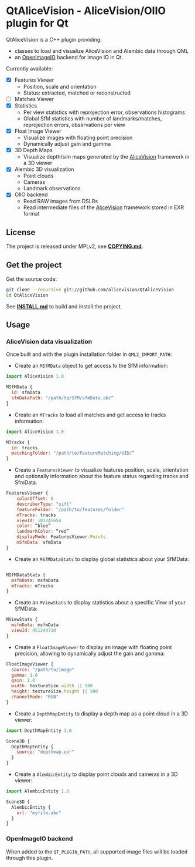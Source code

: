 # QtAliceVision - AliceVision/OIIO plugin for Qt

QtAliceVision is a C++ plugin providing: 
  - classes to load and visualize AliceVision and Alembic data through QML
  - an [OpenImageIO](http://github.com/OpenImageIO/oiio) backend for image IO in Qt.

Currently available:
  - [X] Features Viewer
    - Position, scale and orientation 
    - Status: extracted, matched or reconstructed 
  - [ ] Matches Viewer
  - [X] Statistics 
    - Per view statistics with reprojection error, observations histograms 
    - Global SfM statistics with number of landmarks/matches, reprojection errors, observations per view 
  - [X] Float Image Viewer
    - Visualize images with floating point precision 
    - Dynamically adjust gain and gamma
  - [X] 3D Depth Maps
    - Visualize depth/sim maps generated by the [AliceVision](https://github.com/alicevision/AliceVision) framework in a 3D viewer
  - [X] Alembic 3D visualization
    - Point clouds
    - Cameras
    - Landmark observations
  - [X] OIIO backend
    - Read RAW images from DSLRs
    - Read intermediate files of the [AliceVision](https://github.com/alicevision/AliceVision) framework stored in EXR format


## License

The project is released under MPLv2, see [**COPYING.md**](COPYING.md).


## Get the project

Get the source code:
```bash
git clone --recursive git://github.com/alicevision/QtAliceVision
cd QtAliceVision
```
See [**INSTALL.md**](INSTALL.md) to build and install the project.


## Usage

### AliceVision data visualization

Once built and with the plugin installation folder in `QML2_IMPORT_PATH`:

 - Create an `MSfMData` object to get access to the SfM information:

```js
import AliceVision 1.0

MSfMData {
  id: sfmData
  sfmDataPath: "/path/to/SfM/sfmData.abc”
}
```

 - Create an `MTracks` to load all matches and get access to tracks information:

```js
import AliceVision 1.0

MTracks {
  id: tracks
  matchingFolder: "/path/to/FeatureMatching/UID/”
}
```

 - Create a `FeaturesViewer` to visualize features position, scale, orientation and optionally information about the feature status regarding tracks and SfmData.

```js
FeaturesViewer {
    colorOffset: 0
    describerType: "sift"
    featureFolder: "/path/to/features/folder"
    mTracks: tracks
    viewId: 101245654
    color: “blue”
    landmarkColor: “red”
    displayMode: FeaturesViewer.Points
    mSfmData: sfmData
}
```

 - Create an `MSfMDataStats` to display global statistics about your SfMData:

```js

MSfMDataStats {
  msfmData: msfmData
  mTracks: mTracks
}
```

 - Create an `MViewStats` to display statistics about a specific View of your SfMData:

```js
MViewStats {
  msfmData: msfmData
  viewId: 451244710
}
```

 - Create a `FloatImageViewer` to display an image with floating point precision, allowing to dynamically adjust the gain and gamma:

```js
FloatImageViewer {
  source: "/path/to/image"
  gamma: 1.0
  gain: 1.0
  width: textureSize.width || 500
  height: textureSize.height || 500
  channelMode: "RGB" 
}
```

 - Create a `DepthMapEntity` to display a depth map as a point cloud in a 3D viewer:

```js
import DepthMapEntity 1.0

Scene3D {
  DepthMapEntity {
    source: "depthmap.exr"
  }
}
```

 - Create a `AlembicEntity` to display point clouds and cameras in a 3D viewer:

```js
import AlembicEntity 1.0

Scene3D {
  AlembicEntity {
    url: "myfile.abc"
  }
}
```

### OpenImageIO backend

When added to the `QT_PLUGIN_PATH`, all supported image files will be loaded through this plugin.
